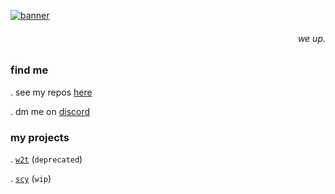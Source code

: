 
[![banner](https://i.imgur.com/j3q6rMP.png)](https://github.com/yojakob) 
<h6 align="right">
we up.
</h6>

### find me

\. see my repos [here](https://github.com/yojakob?tab=repositories)

\. dm me on [discord](https://discordlookup.com/user/1069745259518644265)

### my projects

\. [`w2t`](https://github.com/yojakob/webhooks-to-threads) (`deprecated`)

\. [`scy`](https://github.com/yojakob/scythe/) (`wip`)
